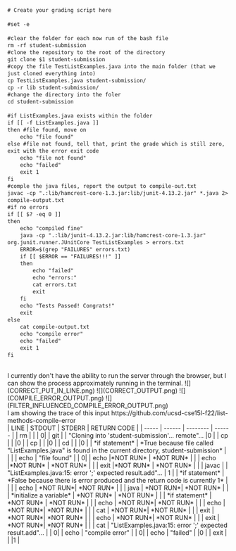 ```
# Create your grading script here

#set -e

#clear the folder for each now run of the bash file
rm -rf student-submission 
#clone the repository to the root of the directory
git clone $1 student-submission
#copy the file TestListExamples.java into the main folder (that we just cloned everything into)
cp TestListExamples.java student-submission/
cp -r lib student-submission/
#change the directory into the foler
cd student-submission

#if ListExamples.java exists within the folder
if [[ -f ListExamples.java ]]
then #file found, move on
    echo "file found"
else #file not found, tell that, print the grade which is still zero, exit with the error exit code
    echo "file not found"
    echo "failed"
    exit 1
fi
#comple the java files, report the output to compile-out.txt
javac -cp ".:lib/hamcrest-core-1.3.jar:lib/junit-4.13.2.jar" *.java 2> compile-output.txt
#if no errors
if [[ $? -eq 0 ]]
then
    echo "compiled fine"
    java -cp ".:lib/junit-4.13.2.jar:lib/hamcrest-core-1.3.jar" org.junit.runner.JUnitCore TestListExamples > errors.txt
    ERROR=$(grep "FAILURES" errors.txt)
    if [[ $ERROR == "FAILURES!!!" ]]
    then
        echo "failed"
        echo "errors:"
        cat errors.txt
        exit 
    fi
    echo "Tests Passed! Congrats!"
    exit
else
    cat compile-output.txt
    echo "compile error"
    echo "failed"
    exit 1
fi
```

<br>
I currently don't have the ability to run the server through the browser, but I can show the process approximately running in the terminal.
 ![](CORRECT_PUT_IN_LINE.png)
 ![](CORRECT_OUTPUT.png)
 ![](COMPILE_ERROR_OUTPUT.png)
 ![](FILTER_INFLUENCED_COMPILE_ERROR_OUTPUT.png)

<br>
I am showing the trace of this input https://github.com/ucsd-cse15l-f22/list-methods-compile-error
<br>
| LINE  | STDOUT | STDERR     | RETURN CODE  |
| -----  | ------   |    -------- | ------  |
| rm    |         |    | 0|
| git   |         | "Cloning into 'student-submission'... remote"...     |0 |
| cp    |         |    |0 |
| cp    |         |       |0 |
| cd    |         |    |0 |
| *if statement*   | *True because file called "ListExamples.java" is found in the current directory, student-submission*        |       | |
| echo  | "file found" |    | 0|
| echo  |*NOT RUN* | *NOT RUN*      | |
| echo  |*NOT RUN* | *NOT RUN*   | |
| exit  |*NOT RUN* | *NOT RUN*     | |
| javac |        | "ListExamples.java:15: error ';' expected result.add"...   | 1 |
| *if statement*   |    *False because there is error produced and the return code is currently 1*     |       | |
| echo  | *NOT RUN*| *NOT RUN*   | |
| java  | *NOT RUN*| *NOT RUN*      | |
| *initialize a variable*      | *NOT RUN*       | *NOT RUN*   | |
| *if statement*   | *NOT RUN*        | *NOT RUN*      | |
| echo  | *NOT RUN*| *NOT RUN*   | |
| echo  | *NOT RUN*| *NOT RUN*      | |
| cat   | *NOT RUN*| *NOT RUN*   | |
| exit  | *NOT RUN*| *NOT RUN*      | |
| echo  | *NOT RUN*| *NOT RUN*   | |
| exit  | *NOT RUN*| *NOT RUN*      | |
| cat   | "ListExamples.java:15: error ';' expected result.add"...       |    | 0|
| echo  | "compile error" |       | 0|
| echo  | "failed" |    |0 |
| exit  |         |       |1 |
